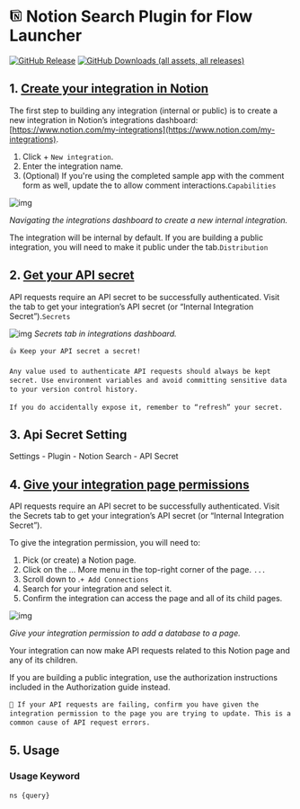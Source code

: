 # <img src="plugin/icons/notion-icon.png" style="width:23px;"/> Notion Search Plugin for Flow Launcher

[![GitHub Release](https://img.shields.io/github/v/release/MinYn/flow-launcher-notion-plugin?style=flat-square)](https://github.com/MinYn/flow-launcher-notion-plugin/releases)
[![GitHub Downloads (all assets, all releases)](https://img.shields.io/github/downloads/MinYn/flow-launcher-notion-plugin/total?style=flat-square&label=Downloads)](https://github.com/MinYn/flow-launcher-notion-plugin/releases)

## 1. [Create your integration in Notion](https://developers.notion.com/docs/create-a-notion-integration#getting-started)

The first step to building any integration (internal or public) is to create a new integration in Notion’s integrations dashboard: [https://www.notion.com/my-integrations](https://www.notion.com/my-integrations).

1. Click + `New integration`.
2. Enter the integration name.
3. (Optional) If you're using the completed sample app with the comment form as well, update the to allow comment interactions.`Capabilities`

![img](https://files.readme.io/90c7d2e-integration.gif)

*Navigating the integrations dashboard to create a new internal integration.*

The integration will be internal by default. If you are building a public integration, you will need to make it public under the tab.`Distribution`

## 2. [Get your API secret](https://developers.notion.com/docs/create-a-notion-integration#get-your-api-secret)

API requests require an API secret to be successfully authenticated. Visit the tab to get your integration’s API secret (or “Internal Integration Secret”).`Secrets`

![img](https://files.readme.io/7c0f08c-secret.png)
*Secrets tab in integrations dashboard.*

```
👍 Keep your API secret a secret!

Any value used to authenticate API requests should always be kept secret. Use environment variables and avoid committing sensitive data to your version control history.

If you do accidentally expose it, remember to “refresh” your secret.
```

## 3. Api Secret Setting

Settings - Plugin - Notion Search - API Secret

## 4. [Give your integration page permissions](https://developers.notion.com/docs/create-a-notion-integration#give-your-integration-page-permissions)

API requests require an API secret to be successfully authenticated. Visit the Secrets tab to get your integration’s API secret (or “Internal Integration Secret”).

To give the integration permission, you will need to:

1. Pick (or create) a Notion page.
2. Click on the ... More menu in the top-right corner of the page. `...`
3. Scroll down to .`+ Add Connections`
4. Search for your integration and select it.
5. Confirm the integration can access the page and all of its child pages.

![img](https://files.readme.io/fefc809-permissions.gif)

*Give your integration permission to add a database to a page.*

Your integration can now make API requests related to this Notion page and any of its children.

If you are building a public integration, use the authorization instructions included in the Authorization guide instead.

```
🚧 If your API requests are failing, confirm you have given the integration permission to the page you are trying to update. This is a common cause of API request errors.
```

## 5. Usage

### Usage Keyword

```
ns {query}
```
